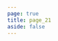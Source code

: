 ```yaml
---
page: true
title: page_21
aside: false
---
```

<script setup>
import Page from "./.vitepress/theme/components/Page.vue";
import { useData } from "vitepress";
const { theme } = useData();
const posts = theme.value.posts.slice(200,210)
</script>
<Page :posts="posts" :pageCurrent="21" :pagesNum="22" />